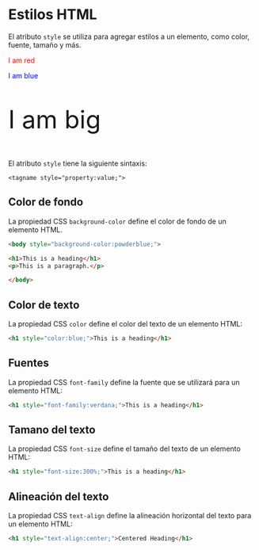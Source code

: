 # Estilos HTML

El atributo `style` se utiliza para agregar estilos a un elemento, como color, fuente, tamaño y más.

<p style="color:red;">I am red</p>
<p style="color:blue;">I am blue</p>
<p style="font-size:50px;">I am big</p>

El atributo `style` tiene la siguiente sintaxis:
```ssh
<tagname style="property:value;">
```
## Color de fondo
La propiedad CSS `background-color` define el color de fondo de un elemento HTML.
```html
<body style="background-color:powderblue;">

<h1>This is a heading</h1>
<p>This is a paragraph.</p>

</body>
```
## Color de texto
La propiedad CSS `color` define el color del texto de un elemento HTML:
```html
<h1 style="color:blue;">This is a heading</h1>
```
## Fuentes
La propiedad CSS `font-family` define la fuente que se utilizará para un elemento HTML:
```html
<h1 style="font-family:verdana;">This is a heading</h1>
```
## Tamano del texto
La propiedad CSS `font-size` define el tamaño del texto de un elemento HTML:
```html
<h1 style="font-size:300%;">This is a heading</h1>
```
## Alineación del texto
La propiedad CSS `text-align` define la alineación horizontal del texto para un elemento HTML:
```html
<h1 style="text-align:center;">Centered Heading</h1>
```
